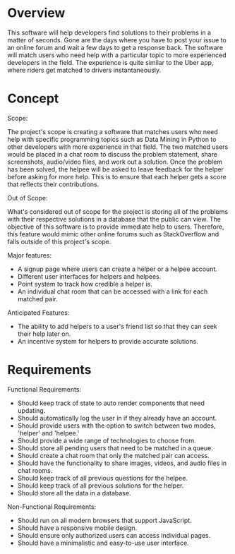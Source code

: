 # Overview

This software will help developers find solutions to their problems in a matter of seconds. Gone are the days where you have to post your issue to an online forum and wait a few days to get a response back. The software will match users who need help with a particular topic to more experienced developers in the field. The experience is quite similar to the Uber app, where riders get matched to drivers instantaneously.

# Concept

Scope:

The project's scope is creating a software that matches users who need help with specific programming topics such as Data Mining in Python to other developers with more experience in that field. The two matched users would be placed in a chat room to discuss the problem statement, share screenshots, audio/video files, and work out a solution. Once the problem has been solved, the helpee will be asked to leave feedback for the helper before asking for more help. This is to ensure that each helper gets a score that reflects their contributions.

Out of Scope:

What's considered out of scope for the project is storing all of the problems with their respective solutions in a database that the public can view. The objective of this software is to provide immediate help to users. Therefore, this feature would mimic other online forums such as StackOverflow and falls outside of this project's scope.

Major features:

- A signup page where users can create a helper or a helpee account.
- Different user interfaces for helpers and helpees.
- Point system to track how credible a helper is.
- An individual chat room that can be accessed with a link for each matched pair.

Anticipated Features:

- The ability to add helpers to a user's friend list so that they can seek their help later on.
- An incentive system for helpers to provide accurate solutions.

# Requirements

Functional Requirements:

- Should keep track of state to auto render components that need updating.
- Should automatically log the user in if they already have an account.
- Should provide users with the option to switch between two modes, 'helper' and 'helpee.'
- Should provide a wide range of technologies to choose from.
- Should store all pending users that need to be matched in a queue.
- Should create a chat room that only the matched pair can access.
- Should have the functionality to share images, videos, and audio files in chat rooms.
- Should keep track of all previous questions for the helpee.
- Should keep track of all previous solutions for the helper.
- Should store all the data in a database.

Non-Functional Requirements:

- Should run on all modern browsers that support JavaScript.
- Should have a responsive mobile design.
- Should ensure only authorized users can access individual pages.
- Should have a minimalistic and easy-to-use user interface.

